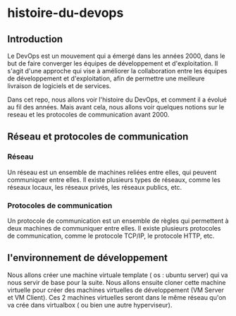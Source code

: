 # histoire-du-devops

## Introduction

Le DevOps est un mouvement qui a émergé dans les années 2000, dans le but de faire converger les équipes de développement et d'exploitation. Il s'agit d'une approche qui vise à améliorer la collaboration entre les équipes de développement et d'exploitation, afin de permettre une meilleure livraison de logiciels et de services.

Dans cet repo, nous allons voir l'histoire du DevOps, et comment il a évolué au fil des années. Mais avant cela, nous allons voir quelques notions sur le reseau et les protocoles de communication avant 2000.

## Réseau et protocoles de communication

### Réseau

Un réseau est un ensemble de machines reliées entre elles, qui peuvent communiquer entre elles. Il existe plusieurs types de réseaux, comme les réseaux locaux, les réseaux privés, les réseaux publics, etc.

### Protocoles de communication

Un protocole de communication est un ensemble de règles qui permettent à deux machines de communiquer entre elles. Il existe plusieurs protocoles de communication, comme le protocole TCP/IP, le protocole HTTP, etc.

## l'environnement de développement

Nous allons créer une machine virtuale template ( os : ubuntu server) qui va nous servir de base pour la suite. Nous allons ensuite cloner cette machine virtuelle pour créer des machines virtuelles de développement (VM Server et VM Client). Ces 2 machines virtuelles seront dans le même réseau qu'on va crée dans virtualbox ( ou bien une autre hyperviseur).
